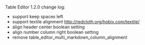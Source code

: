 Table Editor 1.2.0 change log:

- support keep spaces left 
- support textile alignment http://redcloth.org/hobix.com/textile/
- align header center boolean setting
- align number column right boolean setting
- remove table_editor_multi_markdown_column_alignment 

